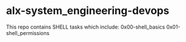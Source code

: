 # alx-system_engineering-devops
This repo contains SHELL tasks which include:
0x00-shell_basics
0x01-shell_permissions
